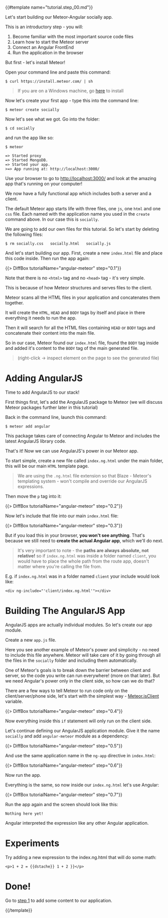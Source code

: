 {{#template name="tutorial.step_00.md"}}

Let's start building our Meteor-Angular socially app.

This is an introductory step - you will:

1. Become familiar with the most important source code files
2. Learn how to start the Meteor server
3. Connect an Angular FrontEnd
4. Run the application in the browser

But first - let's install Meteor!

Open your command line and paste this command:

    $ curl https://install.meteor.com/ | sh

> If you are on a Windows machine, go [here](https://www.meteor.com/install) to install

Now let's create your first app - type this into the command line:

    $ meteor create socially

Now let's see what we got. Go into the folder:

    $ cd socially

and run the app like so:

    $ meteor

    => Started proxy
    => Started MongoDB.
    => Started your app.
    >=> App running at: http://localhost:3000/

Use your browser to go to [http://localhost:3000/](http://localhost:3000/)
and look at the amazing app that's running on your computer!

We now have a fully functional app which includes both a server and a client.

The default Meteor app starts life with three files, one `js`, one `html` and one `css` file. Each named with the application name you used in the `create` command above. In our case this is `socially`.

We are going to add our own files for this tutorial. So let's start by deleting the following files:

    $ rm socially.css	socially.html	socially.js

And let's start building our app.
First, create a new `index.html` file and place this code inside. Then run the app again:

{{> DiffBox tutorialName="angular-meteor" step="0.1"}}

Note that there is no `<html>` tag and no `<head>` tag - it's very simple.


This is because of how Meteor structures and serves files to the client.

Meteor scans all the HTML files in your application and concatenates them together.

It will create the `HTML`, `HEAD` and `BODY` tags by itself and place in there everything it needs to run the app.

Then it will search for all the HTML files containing `HEAD` or `BODY` tags and concatenate their content into the main file.



So in our case, Meteor found our `index.html` file, found the `BODY` tag inside and added it's content to the `BODY` tag of the main generated file.

> (right-click -> inspect element on the page to see the generated file)


# Adding AngularJS

Time to add AngularJS to our stack!

First things first, let's add the AngularJS package to Meteor (we will discuss Meteor packages further later in this tutorial)



Back in the command line, launch this command:

    $ meteor add angular

This package takes care of connecting Angular to Meteor and includes the latest AngularJS library code.

That's it! Now we can use AngularJS's power in our Meteor app.

To start simple, create a new file called `index.ng.html` under the main folder, this will be our main `HTML` template page.

> We are using the `.ng.html` file extension so that Blaze - Meteor's templating system - won't compile and override our AngularJS expressions.

Then move the `p` tag into it:

{{> DiffBox tutorialName="angular-meteor" step="0.2"}}

Now let's include that file into our main `index.html` file:

{{> DiffBox tutorialName="angular-meteor" step="0.3"}}

But if you load this in your browser, **you won't see anything**. That's because we still need to **create the actual Angular app**, which we'll do next.

> It's very important to note - the **paths are always absolute, not relative!**  so if `index.ng.html` was inside a folder named `client`, you would have to place the whole path from the route app, doesn't matter where you're calling the file from.

E.g. if `index.ng.html` was in a folder named `client` your include would look like:

    <div ng-include="'client/index.ng.html'"></div>

# Building The AngularJS App

AngularJS apps are actually individual modules. So let's create our app module.

Create a new `app.js` file.

Here you see another example of Meteor's power and simplicity - no need to include this file anywhere. Meteor will take care of it by going through all the files in the `socially` folder and including them automatically.

One of Meteor's goals is to break down the barrier between client and server, so the code you write can run everywhere! (more on that later).
But we need Angular's power only in the client side, so how can we do that?

There are a few ways to tell Meteor to run code only on the client/server/phone side, let's start with the simplest way - [Meteor.isClient](http://docs.meteor.com/#/full/meteor_isclient) variable.

{{> DiffBox tutorialName="angular-meteor" step="0.4"}}

Now everything inside this `if` statement will only run on the client side.

Let's continue defining our AngularJS application module. Give it the name `socially` and add `angular-meteor` module as a dependency:

{{> DiffBox tutorialName="angular-meteor" step="0.5"}}

And use the same application name in the `ng-app` directive in `index.html`:

{{> DiffBox tutorialName="angular-meteor" step="0.6"}}

Now run the app.

Everything is the same, so now inside our `index.ng.html` let's use Angular:

{{> DiffBox tutorialName="angular-meteor" step="0.7"}}

Run the app again and the screen should look like this:

    Nothing here yet!

Angular interpreted the expression like any other Angular application.

# Experiments
Try adding a new expression to the index.ng.html that will do some math:

    <p>1 + 2 = {{dstache}} 1 + 2 }}</p>

# Done!
Go to [step 1](/tutorial/step_01) to add some content to our application.

{{/template}}
